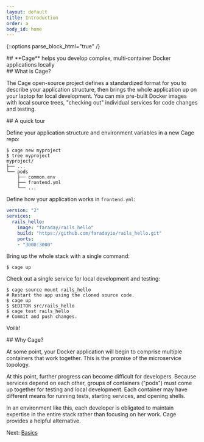 ```yaml
---
layout: default
title: Introduction
order: a
body_id: home
---
```

{::options parse_block_html="true" /}

<section class="intro">
## **Cage** helps you develop complex, multi‑container Docker applications locally
</section>

<section>
## What is Cage?

The Cage open-source project defines a standardized format for you to describe your application structure, then brings the whole application up on your laptop for local development. You can mix pre-built Docker images with local source trees, "checking out" individual services for code changes and testing.

</section>

<section>
## A quick tour

Define your application structure and environment variables in a new Cage repo:

``` shell
$ cage new myproject
$ tree myproject
myproject/
├── ...
└── pods
    ├── common.env
    ├── frontend.yml
    └── ...
```

Define how your application works in `frontend.yml`:

``` yaml
version: "2"
services:
  rails_hello:
    image: "faraday/rails_hello"
    build: "https://github.com/faradayio/rails_hello.git"
    ports:
    - "3000:3000"
```

Bring up the whole stack with a single command:

``` shell
$ cage up
```

Check out a single service for local development and testing:

``` shell
$ cage source mount rails_hello
# Restart the app using the cloned source code.
$ cage up
$ $EDITOR src/rails_hello
$ cage test rails_hello
# Commit and push changes.
```

Voilà!
</section>

<section>
## Why Cage?

At some point, your Docker application will begin to comprise multiple containers that work together. This is the promise of the microservice topology.

At this point, further progress can become difficult for developers. Because services depend on each other, groups of containers ("pods") must come up together for testing and local development. Each container may have different means for running tests, starting services, and opening shells.

In an environment like this, each developer is obligated to maintain expertise in the entire stack rather than focusing on her work. Cage provides a helpful alternative.
</section>

Next: [Basics](/basics)
